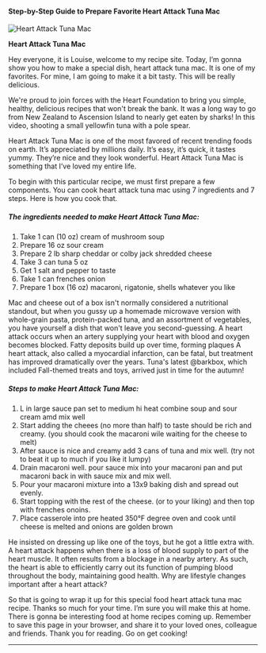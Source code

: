             

#### Step-by-Step Guide to Prepare Favorite Heart Attack Tuna Mac

![Heart Attack Tuna Mac](https://img-global.cpcdn.com/recipes/5704821617197056/751x532cq70/heart-attack-tuna-mac-recipe-main-photo.jpg)

**Heart Attack Tuna Mac**

Hey everyone, it is Louise, welcome to my recipe site. Today, I’m gonna show you how to make a special dish, heart attack tuna mac. It is one of my favorites. For mine, I am going to make it a bit tasty. This will be really delicious.

We're proud to join forces with the Heart Foundation to bring you simple, healthy, delicious recipes that won't break the bank. It was a long way to go from New Zealand to Ascension Island to nearly get eaten by sharks! In this video, shooting a small yellowfin tuna with a pole spear.

Heart Attack Tuna Mac is one of the most favored of recent trending foods on earth. It’s appreciated by millions daily. It’s easy, it’s quick, it tastes yummy. They’re nice and they look wonderful. Heart Attack Tuna Mac is something that I’ve loved my entire life.

To begin with this particular recipe, we must first prepare a few components. You can cook heart attack tuna mac using 7 ingredients and 7 steps. Here is how you cook that.

##### The ingredients needed to make Heart Attack Tuna Mac:

1.  Take 1 can (10 oz) cream of mushroom soup
2.  Prepare 16 oz sour cream
3.  Prepare 2 lb sharp cheddar or colby jack shredded cheese
4.  Take 3 can tuna 5 oz
5.  Get 1 salt and pepper to taste
6.  Take 1 can frenches onion
7.  Prepare 1 box (16 oz) macaroni, rigatonie, shells whatever you like

Mac and cheese out of a box isn't normally considered a nutritional standout, but when you gussy up a homemade microwave version with whole-grain pasta, protein-packed tuna, and an assortment of vegetables, you have yourself a dish that won't leave you second-guessing. A heart attack occurs when an artery supplying your heart with blood and oxygen becomes blocked. Fatty deposits build up over time, forming plaques A heart attack, also called a myocardial infarction, can be fatal, but treatment has improved dramatically over the years. Tuna's latest @barkbox, which included Fall-themed treats and toys, arrived just in time for the autumn!

##### Steps to make Heart Attack Tuna Mac:

1.  L in large sauce pan set to medium hi heat combine soup and sour cream amd mix well
2.  Start adding the cheees (no more than half) to taste should be rich and creamy. (you should cook the macaroni wile waiting for the cheese to melt)
3.  After sauce is nice and creamy add 3 cans of tuna and mix well. (try not to beat it up to much if you like it lumpy)
4.  Drain macaroni well. pour sauce mix into your macaroni pan and put macaroni back in with sauce mix and mix well.
5.  Pour your macaroni mixture into a 13x9 baking dish and spread out evenly.
6.  Start topping with the rest of the cheese. (or to your liking) and then top with frenches onoins.
7.  Place casserole into pre heated 350°F degree oven and cook until cheese is melted and onions are golden brown

He insisted on dressing up like one of the toys, but he got a little extra with. A heart attack happens when there is a loss of blood supply to part of the heart muscle. It often results from a blockage in a nearby artery. As such, the heart is able to efficiently carry out its function of pumping blood throughout the body, maintaining good health. Why are lifestyle changes important after a heart attack?

So that is going to wrap it up for this special food heart attack tuna mac recipe. Thanks so much for your time. I’m sure you will make this at home. There is gonna be interesting food at home recipes coming up. Remember to save this page in your browser, and share it to your loved ones, colleague and friends. Thank you for reading. Go on get cooking!

* * *